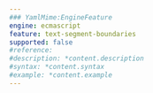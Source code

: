 ```yaml
---
### YamlMime:EngineFeature
engine: ecmascript
feature: text-segment-boundaries
supported: false
#reference: 
#description: *content.description
#syntax: *content.syntax
#example: *content.example
---
```

